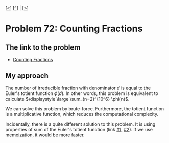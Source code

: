 \[[<](./p0071.md)] \[[^](../README.md)] | \[[>](./p0073.md)]

# Problem 72: Counting Fractions

## The link to the problem

- [Counting Fractions](https://projecteuler.net/problem=72)

## My approach

The number of irreducible fraction with denominator $d$ is equal to the Euler's totient function $\phi(d)$.
In other words, this problem is equivalent to calculate $\displaystyle \large \sum_{n=2}^{10^6} \phi(n)$.

We can solve this problem by brute-force.
Furthermore, the totient function is a multiplicative function, which reduces the computational complexity.

Incidentally, there is a quite different solution to this problem.
It is using properties of sum of the Euler's totient function 
(link [#1](https://math.stackexchange.com/questions/316376/how-to-calculate-these-totient-summation-sums-efficiently),
[#2](https://mathproblems123.wordpress.com/2018/05/10/sum-of-the-euler-totient-function/)).
If we use memoization, it would be more faster.

